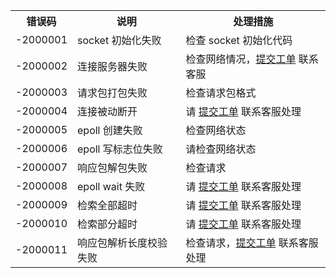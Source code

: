 <table>
   <tr>
      <th>错误码</th>
      <th>说明</th>
      <th>处理措施</th>
   </tr>
   <tr>
      <td>-2000001</td>
      <td>socket 初始化失败</td>
      <td>检查 socket 初始化代码</td>
   </tr>
   <tr>
      <td>-2000002</td>
      <td>连接服务器失败</td>
			<td>检查网络情况，<a href="https://console.cloud.tencent.com/workorder/category">提交工单</a> 联系客服</td>
   </tr>
   <tr>
      <td>-2000003</td>
      <td>请求包打包失败</td>
      <td>检查请求包格式</td>
   </tr>
   <tr>
      <td>-2000004</td>
      <td>连接被动断开</td>
      <td>请 <a href="https://console.cloud.tencent.com/workorder/category">提交工单</a> 联系客服处理</td>
   </tr>
   <tr>
      <td>-2000005</td>
      <td>epoll 创建失败</td>
      <td>检查网络状态</td>
   </tr>
   <tr>
      <td>-2000006</td>
      <td>epoll 写标志位失败</td>
      <td>请检查网络状态</td>
   </tr>
   <tr>
      <td>-2000007</td>
      <td>响应包解包失败</td>
      <td>检查请求</td>
   </tr>
   <tr>
      <td>-2000008</td>
      <td>epoll wait 失败</td>
      <td>请 <a href="https://console.cloud.tencent.com/workorder/category">提交工单</a> 联系客服处理</td>
   </tr>
   <tr>
      <td>-2000009</td>
      <td>检索全部超时</td>
      <td>请 <a href="https://console.cloud.tencent.com/workorder/category">提交工单</a> 联系客服处理</td>
   </tr>
   <tr>
      <td>-2000010</td>
      <td>检索部分超时</td>
      <td>请 <a href="https://console.cloud.tencent.com/workorder/category">提交工单</a> 联系客服处理</td>
   </tr>
   <tr>
      <td>-2000011</td>
      <td>响应包解析长度校验失败</td>
      <td>检查请求，<a href="https://console.cloud.tencent.com/workorder/category">提交工单</a> 联系客服处理</td>
   </tr>
</table>
